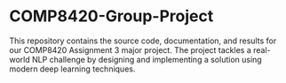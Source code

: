 # COMP8420-Group-Project
This repository contains the source code, documentation, and results for our COMP8420 Assignment 3 major project. The project tackles a real-world NLP challenge by designing and implementing a solution using modern deep learning techniques. 

